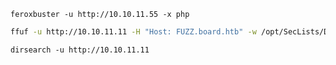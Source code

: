```shell
feroxbuster -u http://10.10.11.55 -x php
```

```bash
ffuf -u http://10.10.11.11 -H "Host: FUZZ.board.htb" -w /opt/SecLists/Discovery/DNS/subdomains-top1million-20000.txt -mc all
```

```
dirsearch -u http://10.10.11.11
```


